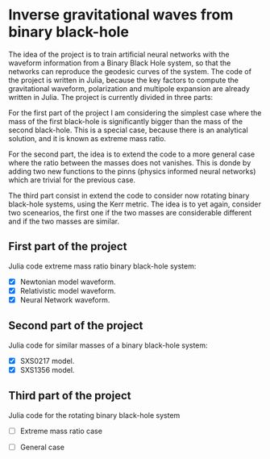 # Inverse gravitational waves from binary black-hole

The idea of the project is to train artificial neural networks with the waveform information from a 
Binary Black Hole system, so that the networks can reproduce the geodesic curves of the system. The 
code of the project is written in Julia, because the key factors to compute the gravitational waveform,
polarization and multipole expansion are already written in Julia. The project is currently divided 
in three parts: 

For the first part of the project I am considering the simplest case where the mass of the first
black-hole is significantly bigger than the mass of the second black-hole. This is a special case, 
because there is an analytical solution, and it is known as extreme mass ratio.

For the second part, the idea is to extend the code to a more general case where the ratio between 
the masses does not vanishes. This is donde by adding two new functions to the pinns (physics 
informed neural networks) which are trivial for the previous case.

The third part consist in extend the code to consider now rotating binary black-hole systems, using
the Kerr metric. The idea is to yet again, consider two scenearios, the first one if the two masses
are considerable different and if the two masses are similar.

## First part of the project

Julia code extreme mass ratio binary black-hole system:
- [X] Newtonian model waveform.
- [X] Relativistic model waveform.
- [X] Neural Network waveform.

## Second part of the project

Julia code for similar masses of a binary black-hole system:
- [X] SXS0217 model.
- [X] SXS1356 model.

## Third part of the project

Julia code for the rotating binary black-hole system
- [ ] Extreme mass ratio case
- [ ] General case

